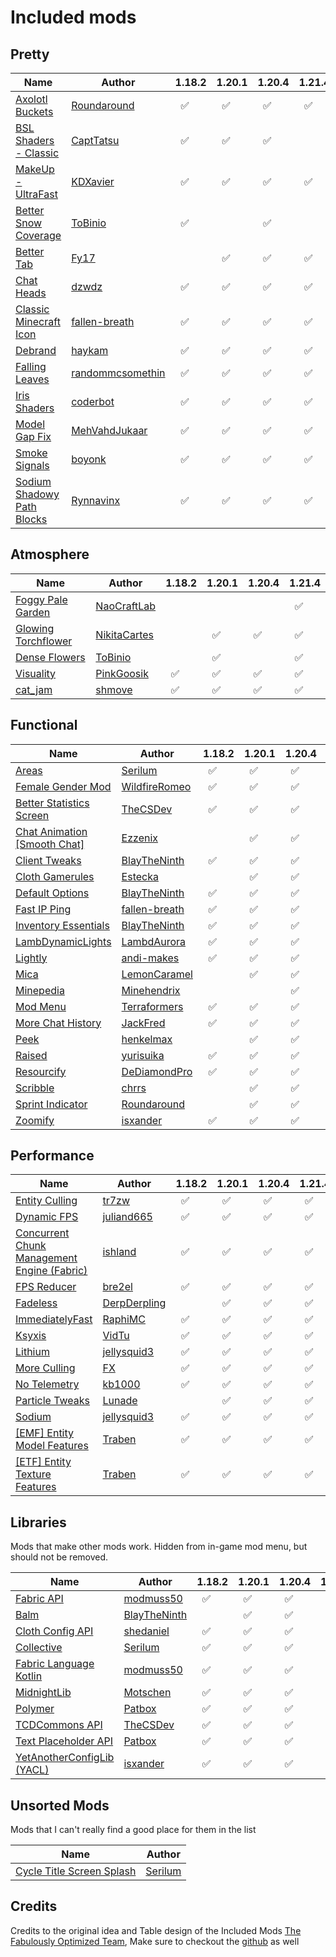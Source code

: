 # Included mods

## Pretty
| Name | Author | 1.18.2 | 1.20.1 | 1.20.4 | 1.21.4 |
|---|---|---|---|---|---|
| [Axolotl Buckets](https://modrinth.com/mod/axolotl-buckets) | [Roundaround](https://modrinth.com/user/Roundaround) | &nbsp;&nbsp;✅ | &nbsp;&nbsp;✅ | &nbsp;&nbsp;✅ | &nbsp;&nbsp;✅ |
| [BSL Shaders - Classic](https://modrinth.com/shader/bsl-shaders-classic) | [CaptTatsu](https://modrinth.com/user/CaptTatsu) | &nbsp;&nbsp;✅ | &nbsp;&nbsp;✅ | &nbsp;&nbsp;✅ |
| [MakeUp - UltraFast](https://modrinth.com/shader/makeup-ultra-fast-shaders) | [KDXavier](https://modrinth.com/user/KDXavier) | &nbsp;&nbsp;✅ | &nbsp;&nbsp;✅ | &nbsp;&nbsp;✅ | &nbsp;&nbsp;✅ |
| [Better Snow Coverage](https://modrinth.com/mod/better-snow-coverage) | [ToBinio](https://modrinth.com/user/ToBinio) | &nbsp;&nbsp;✅ |  | &nbsp;&nbsp;✅ |
| [Better Tab](https://modrinth.com/mod/bettertab) | [Fy17](https://modrinth.com/user/Fy17) |  | &nbsp;&nbsp;✅ | &nbsp;&nbsp;✅ | &nbsp;&nbsp;✅ |
| [Chat Heads](https://modrinth.com/mod/chat-heads) | [dzwdz](https://modrinth.com/user/dzwdz) | &nbsp;&nbsp;✅ | &nbsp;&nbsp;✅ | &nbsp;&nbsp;✅ | &nbsp;&nbsp;✅ |
| [Classic Minecraft Icon](https://modrinth.com/mod/classic-minecraft-icon) | [fallen-breath](https://modrinth.com/user/fallen-breath) | &nbsp;&nbsp;✅ | &nbsp;&nbsp;✅ | &nbsp;&nbsp;✅ | &nbsp;&nbsp;✅ |
| [Debrand](https://modrinth.com/mod/debrand) | [haykam](https://modrinth.com/user/haykam) | &nbsp;&nbsp;✅ | &nbsp;&nbsp;✅ | &nbsp;&nbsp;✅ | &nbsp;&nbsp;✅ |
| [Falling Leaves](https://modrinth.com/mod/fallingleaves) | [randommcsomethin](https://modrinth.com/user/randommcsomethin) | &nbsp;&nbsp;✅ | &nbsp;&nbsp;✅ | &nbsp;&nbsp;✅ | &nbsp;&nbsp;✅ |
| [Iris Shaders](https://modrinth.com/mod/iris) | [coderbot](https://modrinth.com/user/coderbot) | &nbsp;&nbsp;✅ | &nbsp;&nbsp;✅ | &nbsp;&nbsp;✅ | &nbsp;&nbsp;✅ |
| [Model Gap Fix](https://modrinth.com/mod/modelfix) | [MehVahdJukaar](https://modrinth.com/user/MehVahdJukaar) | &nbsp;&nbsp;✅ | &nbsp;&nbsp;✅ | &nbsp;&nbsp;✅ | &nbsp;&nbsp;✅ |
| [Smoke Signals](https://modrinth.com/mod/smoke-signals) | [boyonk](https://modrinth.com/user/boyonk) | &nbsp;&nbsp;✅ | &nbsp;&nbsp;✅ | &nbsp;&nbsp;✅ | &nbsp;&nbsp;✅ |
| [Sodium Shadowy Path Blocks](https://modrinth.com/mod/sodium-shadowy-path-blocks) | [Rynnavinx](https://modrinth.com/user/Rynnavinx) | &nbsp;&nbsp;✅ | &nbsp;&nbsp;✅ | &nbsp;&nbsp;✅ | &nbsp;&nbsp;✅ |

## Atmosphere
| Name | Author | 1.18.2 | 1.20.1 | 1.20.4 | 1.21.4 |
|---|---|---|---|---|---|
| [Foggy Pale Garden](https://modrinth.com/mod/foggypalegarden) | [NaoCraftLab](https://modrinth.com/user/NaoCraftLab) |  |  |  | &nbsp;&nbsp;✅ |
| [Glowing Torchflower](https://modrinth.com/mod/glowing-torchflower) | [NikitaCartes](https://modrinth.com/user/NikitaCartes) |  | &nbsp;&nbsp;✅ | &nbsp;&nbsp;✅ | &nbsp;&nbsp;✅ |
| [Dense Flowers](https://modrinth.com/mod/dense-flowers) | [ToBinio](https://modrinth.com/user/ToBinio) |  | &nbsp;&nbsp;✅ |  | &nbsp;&nbsp;✅ |
| [Visuality](https://modrinth.com/mod/visuality) | [PinkGoosik](https://modrinth.com/user/PinkGoosik) | &nbsp;&nbsp;✅ | &nbsp;&nbsp;✅ | &nbsp;&nbsp;✅ | &nbsp;&nbsp;✅ |
| [cat_jam](https://modrinth.com/mod/cat_jam) | [shmove](https://modrinth.com/user/shmove) | &nbsp;&nbsp;✅ | &nbsp;&nbsp;✅ | &nbsp;&nbsp;✅ | &nbsp;&nbsp;✅ |

## Functional
| Name | Author | 1.18.2 | 1.20.1 | 1.20.4 | 1.21.4 |
|---|---|---|---|---|---|
| [Areas](https://modrinth.com/mod/areas) | [Serilum](https://modrinth.com/user/Serilum) | &nbsp;&nbsp;✅ | &nbsp;&nbsp;✅ | &nbsp;&nbsp;✅ | &nbsp;&nbsp;✅ |
| [Female Gender Mod](https://modrinth.com/mod/female-gender) | [WildfireRomeo](https://modrinth.com/user/WildfireRomeo) | &nbsp;&nbsp;✅ | &nbsp;&nbsp;✅ | &nbsp;&nbsp;✅ | &nbsp;&nbsp;✅ |
| [Better Statistics Screen](https://modrinth.com/mod/better-stats) | [TheCSDev](https://modrinth.com/user/TheCSDev) | &nbsp;&nbsp;✅ | &nbsp;&nbsp;✅ | &nbsp;&nbsp;✅ | &nbsp;&nbsp;✅ |
| [Chat Animation [Smooth Chat]](https://modrinth.com/mod/chatanimation) | [Ezzenix](https://modrinth.com/user/Ezzenix) |  | &nbsp;&nbsp;✅ | &nbsp;&nbsp;✅ | &nbsp;&nbsp;✅ |
| [Client Tweaks](https://modrinth.com/mod/client-tweaks) | [BlayTheNinth](https://modrinth.com/user/BlayTheNinth) | &nbsp;&nbsp;✅ | &nbsp;&nbsp;✅ | &nbsp;&nbsp;✅ | &nbsp;&nbsp;✅ |
| [Cloth Gamerules](https://modrinth.com/mod/cloth-gamerules) | [Estecka](https://modrinth.com/user/Estecka) |  | &nbsp;&nbsp;✅ | &nbsp;&nbsp;✅ | &nbsp;&nbsp;✅ |
| [Default Options](https://modrinth.com/mod/default-options) | [BlayTheNinth](https://modrinth.com/user/BlayTheNinth) | &nbsp;&nbsp;✅ | &nbsp;&nbsp;✅ | &nbsp;&nbsp;✅ | &nbsp;&nbsp;✅ |
| [Fast IP Ping](https://modrinth.com/mod/fast-ip-ping) | [fallen-breath](https://modrinth.com/user/fallen-breath) | &nbsp;&nbsp;✅ | &nbsp;&nbsp;✅ | &nbsp;&nbsp;✅ | &nbsp;&nbsp;✅ |
| [Inventory Essentials](https://modrinth.com/mod/inventory-essentials) | [BlayTheNinth](https://modrinth.com/user/BlayTheNinth) | &nbsp;&nbsp;✅ | &nbsp;&nbsp;✅ | &nbsp;&nbsp;✅ | &nbsp;&nbsp;✅ |
| [LambDynamicLights](https://modrinth.com/mod/lambdynamiclights) | [LambdAurora](https://modrinth.com/user/LambdAurora) | &nbsp;&nbsp;✅ | &nbsp;&nbsp;✅ | &nbsp;&nbsp;✅ | &nbsp;&nbsp;✅ |
| [Lightly](https://modrinth.com/mod/lighty) | [andi-makes](https://modrinth.com/user/andi-makes) | &nbsp;&nbsp;✅ | &nbsp;&nbsp;✅ | &nbsp;&nbsp;✅ | &nbsp;&nbsp;✅ |
| [Mica](https://modrinth.com/mod/mica) | [LemonCaramel](https://modrinth.com/user/LemonCaramel) |  | &nbsp;&nbsp;✅ | &nbsp;&nbsp;✅ | &nbsp;&nbsp;✅ |
| [Minepedia](https://modrinth.com/mod/minepedia) | [Minehendrix](https://modrinth.com/user/Minehendrix) |  |  | &nbsp;&nbsp;✅ | &nbsp;&nbsp;✅ |
| [Mod Menu](https://modrinth.com/mod/modmenu) | [Terraformers](https://modrinth.com/organization/terraformers) | &nbsp;&nbsp;✅ | &nbsp;&nbsp;✅ | &nbsp;&nbsp;✅ | &nbsp;&nbsp;✅ |
| [More Chat History](https://modrinth.com/mod/morechathistory) | [JackFred](https://modrinth.com/user/JackFred) | &nbsp;&nbsp;✅ | &nbsp;&nbsp;✅ | &nbsp;&nbsp;✅ | &nbsp;&nbsp;✅ |
| [Peek](https://modrinth.com/mod/peek) | [henkelmax](https://modrinth.com/user/henkelmax) |  | &nbsp;&nbsp;✅ | &nbsp;&nbsp;✅ | &nbsp;&nbsp;✅ |
| [Raised](https://modrinth.com/mod/raised) | [yurisuika](https://modrinth.com/user/yurisuika) | &nbsp;&nbsp;✅ | &nbsp;&nbsp;✅ | &nbsp;&nbsp;✅ | &nbsp;&nbsp;✅ |
| [Resourcify](https://modrinth.com/mod/resourcify) | [DeDiamondPro](https://modrinth.com/user/DeDiamondPro) | &nbsp;&nbsp;✅ | &nbsp;&nbsp;✅ | &nbsp;&nbsp;✅ | &nbsp;&nbsp;✅ |
| [Scribble](https://modrinth.com/mod/scribble) | [chrrs](https://modrinth.com/user/chrrs) |  | &nbsp;&nbsp;✅ | &nbsp;&nbsp;✅ | &nbsp;&nbsp;✅ |
| [Sprint Indicator](https://modrinth.com/mod/sprint-indicator) | [Roundaround](https://modrinth.com/user/Roundaround) |  | &nbsp;&nbsp;✅ | &nbsp;&nbsp;✅ | &nbsp;&nbsp;✅ |
| [Zoomify](https://modrinth.com/mod/zoomify) | [isxander](https://modrinth.com/user/isxander) | &nbsp;&nbsp;✅ | &nbsp;&nbsp;✅ | &nbsp;&nbsp;✅ | &nbsp;&nbsp;✅ |

## Performance
| Name | Author | 1.18.2 | 1.20.1 | 1.20.4 | 1.21.4 |
|---|---|---|---|---|---|
| [Entity Culling](https://modrinth.com/mod/entityculling) | [tr7zw](https://modrinth.com/user/tr7zw) | &nbsp;&nbsp;✅ | &nbsp;&nbsp;✅ | &nbsp;&nbsp;✅ | &nbsp;&nbsp;✅ |
| [Dynamic FPS](https://modrinth.com/mod/dynamic-fps) | [juliand665](https://modrinth.com/user/juliand665) | &nbsp;&nbsp;✅ | &nbsp;&nbsp;✅ | &nbsp;&nbsp;✅ | &nbsp;&nbsp;✅ |
| [Concurrent Chunk Management Engine (Fabric)](https://modrinth.com/mod/c2me-fabric) | [ishland](https://modrinth.com/user/ishland) | &nbsp;&nbsp;✅ | &nbsp;&nbsp;✅ | &nbsp;&nbsp;✅ | &nbsp;&nbsp;✅ |
| [FPS Reducer](https://modrinth.com/mod/fps-reducer) | [bre2el](https://modrinth.com/user/bre2el) | &nbsp;&nbsp;✅ | &nbsp;&nbsp;✅ | &nbsp;&nbsp;✅ | &nbsp;&nbsp;✅ |
| [Fadeless](https://modrinth.com/mod/fadeless) | [DerpDerpling](https://modrinth.com/user/DerpDerpling) |  | &nbsp;&nbsp;✅ | &nbsp;&nbsp;✅ | &nbsp;&nbsp;✅ |
| [ImmediatelyFast](https://modrinth.com/mod/immediatelyfast) | [RaphiMC](https://modrinth.com/user/RaphiMC) | &nbsp;&nbsp;✅ | &nbsp;&nbsp;✅ | &nbsp;&nbsp;✅ | &nbsp;&nbsp;✅ |
| [Ksyxis](https://modrinth.com/mod/ksyxis) | [VidTu](https://modrinth.com/user/VidTu) | &nbsp;&nbsp;✅ | &nbsp;&nbsp;✅ | &nbsp;&nbsp;✅ | &nbsp;&nbsp;✅ |
| [Lithium](https://modrinth.com/mod/lithium) | [jellysquid3](https://modrinth.com/user/jellysquid3) | &nbsp;&nbsp;✅ | &nbsp;&nbsp;✅ | &nbsp;&nbsp;✅ | &nbsp;&nbsp;✅ |
| [More Culling](https://modrinth.com/mod/moreculling) | [FX](https://modrinth.com/user/FX) | &nbsp;&nbsp;✅ | &nbsp;&nbsp;✅ | &nbsp;&nbsp;✅ | &nbsp;&nbsp;✅ |
| [No Telemetry](https://modrinth.com/mod/no-telemetry) | [kb1000](https://modrinth.com/user/kb1000) | &nbsp;&nbsp;✅ | &nbsp;&nbsp;✅ | &nbsp;&nbsp;✅ | &nbsp;&nbsp;✅ |
| [Particle Tweaks](https://modrinth.com/mod/particle-tweaks) | [Lunade](https://modrinth.com/user/Lunade) |  | &nbsp;&nbsp;✅ | &nbsp;&nbsp;✅ | &nbsp;&nbsp;✅ |
| [Sodium](https://modrinth.com/mod/sodium) | [jellysquid3](https://modrinth.com/user/jellysquid3) | &nbsp;&nbsp;✅ | &nbsp;&nbsp;✅ | &nbsp;&nbsp;✅ | &nbsp;&nbsp;✅ |
| [[EMF] Entity Model Features](https://modrinth.com/mod/entity-model-features) | [Traben](https://modrinth.com/user/Traben) | &nbsp;&nbsp;✅ | &nbsp;&nbsp;✅ | &nbsp;&nbsp;✅ | &nbsp;&nbsp;✅ |
| [[ETF] Entity Texture Features](https://modrinth.com/mod/entitytexturefeatures) | [Traben](https://modrinth.com/user/Traben) | &nbsp;&nbsp;✅ | &nbsp;&nbsp;✅ | &nbsp;&nbsp;✅ | &nbsp;&nbsp;✅ |

## Libraries

Mods that make other mods work. Hidden from in-game mod menu, but should not be removed.

| Name | Author | 1.18.2 | 1.20.1 | 1.20.4 | 1.21.4 |
|---|---|---|---|---|---|
| [Fabric API](https://modrinth.com/mod/fabric-api) | [modmuss50](https://modrinth.com/user/modmuss50) | &nbsp;&nbsp;✅ | &nbsp;&nbsp;✅ | &nbsp;&nbsp;✅ | &nbsp;&nbsp;✅ |
| [Balm](https://modrinth.com/mod/balm) | [BlayTheNinth](https://modrinth.com/user/BlayTheNinth) |  | &nbsp;&nbsp;✅ | &nbsp;&nbsp;✅ | &nbsp;&nbsp;✅ |
| [Cloth Config API](https://modrinth.com/mod/cloth-config) | [shedaniel](https://modrinth.com/user/shedaniel) | &nbsp;&nbsp;✅ | &nbsp;&nbsp;✅ | &nbsp;&nbsp;✅ | &nbsp;&nbsp;✅ |
| [Collective](https://modrinth.com/mod/collective) | [Serilum](https://modrinth.com/user/Serilum) | &nbsp;&nbsp;✅ | &nbsp;&nbsp;✅ | &nbsp;&nbsp;✅ | &nbsp;&nbsp;✅ |
| [Fabric Language Kotlin](https://modrinth.com/mod/fabric-language-kotlin) | [modmuss50](https://modrinth.com/user/modmuss50) | &nbsp;&nbsp;✅ | &nbsp;&nbsp;✅ | &nbsp;&nbsp;✅ | &nbsp;&nbsp;✅ |
| [MidnightLib](https://modrinth.com/mod/midnightlib) | [Motschen](https://modrinth.com/user/Motschen) | &nbsp;&nbsp;✅ | &nbsp;&nbsp;✅ | &nbsp;&nbsp;✅ | &nbsp;&nbsp;✅ |
| [Polymer](https://modrinth.com/mod/polymer) | [Patbox](https://modrinth.com/user/Patbox) | &nbsp;&nbsp;✅ | &nbsp;&nbsp;✅ | &nbsp;&nbsp;✅ | &nbsp;&nbsp;✅ |
| [TCDCommons API](https://modrinth.com/mod/tcdcommons) | [TheCSDev](https://modrinth.com/user/TheCSDev) | &nbsp;&nbsp;✅ | &nbsp;&nbsp;✅ | &nbsp;&nbsp;✅ | &nbsp;&nbsp;✅ |
| [Text Placeholder API](https://modrinth.com/mod/placeholder-api) | [Patbox](https://modrinth.com/user/Patbox) | &nbsp;&nbsp;✅ | &nbsp;&nbsp;✅ | &nbsp;&nbsp;✅ | &nbsp;&nbsp;✅ |
| [YetAnotherConfigLib (YACL)](https://modrinth.com/mod/yacl) | [isxander](https://modrinth.com/user/isxander) | &nbsp;&nbsp;✅ | &nbsp;&nbsp;✅ | &nbsp;&nbsp;✅ | &nbsp;&nbsp;✅ |

## Unsorted Mods

Mods that I can't really find a good place for them in the list

| Name | Author |
|---|---|
| [Cycle Title Screen Splash](https://modrinth.com/mod/cycle-title-screen-splash) | [Serilum](https://modrinth.com/user/Serilum) |

## Credits
Credits to the original idea and Table design of the Included Mods [The Fabulously Optimized Team](https://modrinth.com/modpack/fabulously-optimized), Make sure to checkout the [github](https://github.com/Fabulously-Optimized/fabulously-optimized/) as well
